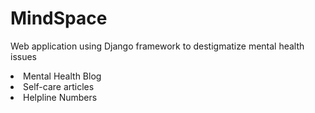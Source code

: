 # MindSpace 

Web application using Django framework to destigmatize mental health issues
<li>Mental Health Blog</li>
<li>Self-care articles</li>
<li>Helpline Numbers</li>
